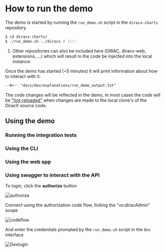 # How to run the demo

The demo is started by running the `run_demo.sh` script in the `diracx-charts` repository.

```bash
$ cd diracx-charts/
$ ./run_demo.sh ../diracx # (1)!
```

1. Other repositories can also be included here (DIRAC, diracx-web, extensions, ...) which will result in the code be injected into the local instance.

Once the demo has started (~5 minutes) it will print information about how to interact with it:

```md
--8<-- "docs/dev/explanations/run_demo_output.txt"
```

The code changes will be reflected in the demo, in most cases the code will be ["hot-reloaded"](https://en.wikipedia.org/wiki/Hot_swapping#Software_development) when changes are made to the local clone's of the DiracX source code.

## Using the demo

### Running the integration tests

### Using the CLI

### Using the web app

### Using swagger to interact with the API

To login, click the **authorize** button

![authorize](https://diracx-docs-static.s3.cern.ch/assets/images/dev/tutorials/run_locally/login_demo_1.png)

Connect using the authorization code flow, ticking the "vo:diracAdmin" scope

![codeflow](https://diracx-docs-static.s3.cern.ch/assets/images/dev/tutorials/run_locally/login_demo_2.png)

And enter the credentials prompted by the `run_demo.sh` script in the `Dex` interface

![Dexlogin](https://diracx-docs-static.s3.cern.ch/assets/images/dev/tutorials/run_locally/login_demo_3.png)

